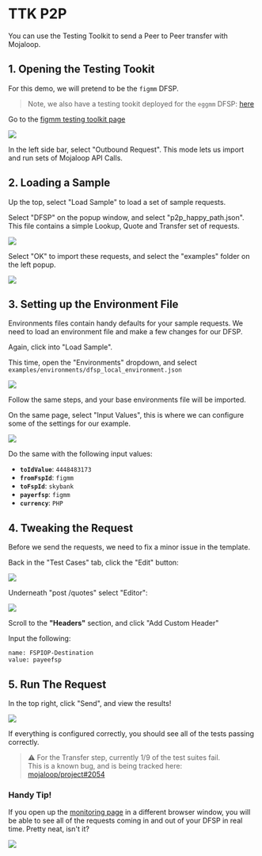 # TTK P2P

You can use the Testing Toolkit to send a Peer to Peer transfer with Mojaloop.

## 1. Opening the Testing Tookit

For this demo, we will pretend to be the `figmm` DFSP.

> Note, we also have a testing tookit deployed for the `eggmm` DFSP: [here](http://eggmm.sandbox.mojaloop.io)


Go to the [figmm testing toolkit page](http://figmm.sandbox.mojaloop.io)

![](../assets/ttk_welcome.png)

In the left side bar, select "Outbound Request". This mode lets us import and run sets of Mojaloop API Calls.

## 2. Loading a Sample

Up the top, select "Load Sample" to load a set of sample requests.

Select "DFSP" on the popup window, and select "p2p_happy_path.json". This file contains a simple Lookup, Quote and Transfer set of requests.

![](../assets/ttk_sample.png)

Select "OK" to import these requests, and select the "examples" folder on the left popup. 

![](../assets/ttk_examples.png)


## 3. Setting up the Environment File

Environments files contain handy defaults for your sample requests. We need to load an environment file and make a few changes for our DFSP.

Again, click into "Load Sample".

This time, open the "Environments" dropdown, and select `examples/environments/dfsp_local_environment.json`

![](../assets/ttk_environments.png)


Follow the same steps, and your base environments file will be imported.

On the same page, select "Input Values", this is where we can configure some of the settings for our example.

![](../assets/ttk_config.png)


Do the same with the following input values:

- **`toIdValue`**: `4448483173`
- **`fromFspId`**: `figmm`
- **`toFspId`**: `skybank`
- **`payerfsp`**: `figmm`
- **`currency`**: `PHP`

## 4. Tweaking the Request

Before we send the requests, we need to fix a minor issue in the template.

Back in the "Test Cases" tab, click the "Edit" button:

![](../assets/ttk_edit.png)

Underneath "post /quotes" select "Editor":

![](../assets/ttk_edit_quotes.png)

Scroll to the **"Headers"** section, and click "Add Custom Header"

Input the following:
```
name: FSPIOP-Destination
value: payeefsp
```

## 5. Run The Request

In the top right, click "Send", and view the results!

![](../assets/ttk_result.png)

If everything is configured correctly, you should see all of the tests passing correctly.

> ⚠️ For the Transfer step, currently 1/9 of the test suites fail.  
> This is a known bug, and is being tracked here: [mojaloop/project#2054](https://github.com/mojaloop/project/issues/2054)


### Handy Tip!

If you open up the [monitoring page](http://figmm.sandbox.mojaloop.io/admin/monitoring) in a different browser window, you will be able to see all of the requests coming in and out of your DFSP in real time. Pretty neat, isn't it?

![](../assets/ttk_requests.png)
